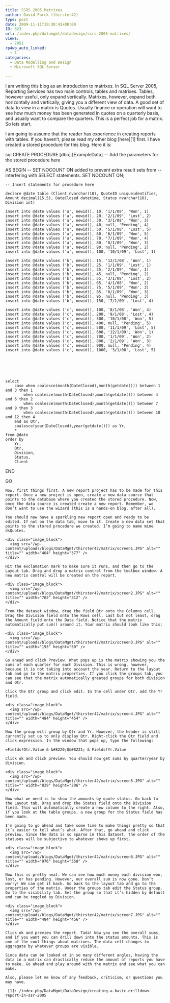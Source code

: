 ```yaml
---
title: SSRS 2005 Matrixes
author: David Forck (thirster42)
type: post
date: 2009-11-11T19:30:41+00:00
ID: 623
url: /index.php/datamgmt/datadesign/ssrs-2005-matrixes/
views:
  - 7951
rp4wp_auto_linked:
  - 1
categories:
  - Data Modelling and Design
  - Microsoft SQL Server

---
```

I am writing this blog as an introduction to matrixes. In SQL Server 2005, Reporting Services has two main controls, tables and matrixes. Tables, however useful, only expand vertically. Matrixes, however, expand both horizontally and vertically, giving you a different view of data. A good set of data to view in a matrix is Quotes. Usually finance or operation will want to see how much money has been generated in quotes on a quarterly basis, and usually want to compare the quarters. This is a perfect job for a matrix. So lets start.

I am going to assume that the reader has experience in creating reports with tables. If you haven’t, please read my other blog [here][1] first. I have created a stored procedure for this blog. Here it is:

sql
CREATE PROCEDURE [dbo].[ExampleData] 
	-- Add the parameters for the stored procedure here
	  
AS
BEGIN
	-- SET NOCOUNT ON added to prevent extra result sets from
	-- interfering with SELECT statements.
	SET NOCOUNT ON;

    -- Insert statements for procedure here
	
	declare @date table (Client nvarchar(10), QuoteID uniqueidentifier, Amount decimal(15,5), DateClosed datetime, Status nvarchar(10), Division int)
	
	insert into @date values ('a', newid(), 10, '1/1/08', 'Won', 1)
	insert into @date values ('a', newid(), 20, '2/1/09', 'Lost', 2)
	insert into @date values ('a', newid(), 30, '3/1/08', 'Won', 3)
	insert into @date values ('a', newid(), 40, null, 'Pending', 4)
	insert into @date values ('a', newid(), 50, '5/1/08', 'Lost', 5)
	insert into @date values ('a', newid(), 60, '6/1/09', 'Won', 5)
	insert into @date values ('a', newid(), 70, '7/1/09', 'Won', 4)
	insert into @date values ('a', newid(), 80, '8/1/09', 'Won', 3)
	insert into @date values ('a', newid(), 90, null, 'Pending', 2)
	insert into @date values ('a', newid(), 100, '10/1/09', 'Lost', 1)
	
	insert into @date values ('b', newid(), 15, '12/1/08', 'Won', 1)
	insert into @date values ('b', newid(), 25, '1/1/09', 'Lost', 1)
	insert into @date values ('b', newid(), 35, '2/1/09', 'Won', 1)
	insert into @date values ('b', newid(), 45, null, 'Pending', 2)
	insert into @date values ('b', newid(), 55, '3/1/08', 'Lost', 2)
	insert into @date values ('b', newid(), 65, '4/1/08', 'Won', 2)
	insert into @date values ('b', newid(), 75, '5/1/09', 'Won', 3)
	insert into @date values ('b', newid(), 85, '6/1/09', 'Won', 3)
	insert into @date values ('b', newid(), 95, null, 'Pending', 3)
	insert into @date values ('b', newid(), 150, '7/1/09', 'Lost', 4)
	
	insert into @date values ('c', newid(), 100, '8/1/08', 'Won', 4)
	insert into @date values ('c', newid(), 200, '9/1/08', 'Lost', 4)
	insert into @date values ('c', newid(), 300, '10/1/08', 'Won', 5)
	insert into @date values ('c', newid(), 400, null, 'Pending', 5)
	insert into @date values ('c', newid(), 500, '11/1/09', 'Lost', 5)
	insert into @date values ('c', newid(), 600, '12/1/09', 'Won', 1)
	insert into @date values ('c', newid(), 700, '1/1/09', 'Won', 2)
	insert into @date values ('c', newid(), 800, '2/1/09', 'Won', 3)
	insert into @date values ('c', newid(), 900, null, 'Pending', 4)
	insert into @date values ('c', newid(), 1000, '3/1/08', 'Lost', 5)
	
	
	
	
	
	
	select 
		case when coalesce(month(DateClosed),month(getdate())) between 1 and 3 then 1
			when coalesce(month(DateClosed),month(getdate())) between 4 and 6 then 2
			when coalesce(month(DateClosed),month(getdate())) between 7 and 9 then 3
			when coalesce(month(DateClosed),month(getdate())) between 10 and 12 then 4
		end as Qtr,
		coalesce(year(DateClosed),year(getdate())) as Yr,
		*
	from @date
	order by 
		Yr,
		Qtr,
		Division,
		Status,
		Client
	
	
	
	
END

GO
```
Now, first things first. A new report project has to be made for this report. Once a new project is open, create a new data source that points to the database where you created the stored procedure. Now, once the data source is created create a new report. Remember, we don’t want to use the wizard (this is a hands-on blog, after all).

You should now have a sparkling new report open and ready to be edited. If not on the data tab, move to it. Create a new data set that points to the stored procedure we created. I’m going to name mine dsQuotes.

<div class="image_block">
  <img src="/wp-content/uploads/blogs/DataMgmt/thirster42/matrix/screen1.JPG" alt="" title="" width="464" height="377" />
</div>

Hit the exclamation mark to make sure it runs, and then go to the Layout tab. Drag and drop a matrix control from the toolbox window. A new matrix control will be created on the report.

<div class="image_block">
  <img src="/wp-content/uploads/blogs/DataMgmt/thirster42/matrix/screen2.JPG" alt="" title="" width="702" height="312" />
</div>

From the dataset window, drag the field Qtr onto the Columns cell. Drag the Division field onto the Rows cell. Last but not least, drag the Amount field onto the Data field. Notice that the matrix automatically put sum() around it. Your matrix should look like this: 

<div class="image_block">
  <img src="/wp-content/uploads/blogs/DataMgmt/thirster42/matrix/screen3.JPG" alt="" title="" width="193" height="50" />
</div>

Go ahead and click Preview. What pops up is the matrix showing you the sums of each quarter for each Division. This is wrong, however, because it is not taking into account the year. Return to the layout tab and go to the matrix properties. If you click the groups tab, you can see that the matrix automatically greated groups for both division and Qtr.

Click the Qtr group and click edit. In the cell under Qtr, add the Yr field. 

<div class="image_block">
  <img src="/wp-content/uploads/blogs/DataMgmt/thirster42/matrix/screen4.JPG" alt="" title="" width="484" height="454" />
</div>

Now the group will group by Qtr and Yr. However, the header is still currently set up to only display Qtr. Right-click the Qtr field and click expression. In the window that pops up, type the following:

=Fields!Qtr.Value & &#8220;Q&#8221; & Fields!Yr.Value

Click ok and click preview. You should now get sums by quarter/year by division.

<div class="image_block">
  <img src="/wp-content/uploads/blogs/DataMgmt/thirster42/matrix/screen5.JPG" alt="" title="" width="829" height="206" />
</div>

Now what we need is to show the amounts by quote status. Go back to the Layout tab. Drag and drop the Status field onto the Division field. This will automatically create a new column to the right. Also, if you look at the table groups, a new group for the Status field has been made.

I’m going to go ahead and take some time to make things pretty so that it’s easier to tell what’s what. After that, go ahead and click preview. Since the data is so sparse in this dataset, the order of the statuses will be subjective to whatever shows up first.

<div class="image_block">
  <img src="/wp-content/uploads/blogs/DataMgmt/thirster42/matrix/screen6.JPG" alt="" title="" width="976" height="358" />
</div>

Now this is pretty neat. We can see how much money each division won, lost, or has pending. However, our overall sum is now gone. Don’t worry! We can get it back. Go back to the layout tab and go to the properties of the matrix. Under the groups tab edit the Status group. Go to the visibility tab. Set the group so that it’s hidden by default and can be toggled by Division.

<div class="image_block">
  <img src="/wp-content/uploads/blogs/DataMgmt/thirster42/matrix/screen7.JPG" alt="" title="" width="484" height="456" />
</div>

Click ok and preview the report. Tada! Now you see the overall sums, and if you want you can drill down into the status amounts. This is one of the cool things about matrixes. The data cell changes to aggregate by whatever groups are visible.

Since data can be looked at in so many different angles, having the data in a matrix can drastically reduce the amount of reports you have to make. Go ahead and play around with the matrix and see what you can make.

Also, please let me know of any feedback, criticism, or questions you may have.

 [1]: /index.php/DataMgmt/DataDesign/creating-a-basic-drilldown-report-in-ssr-2005